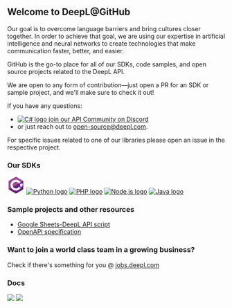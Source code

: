 ## Welcome to DeepL@GitHub

Our goal is to overcome language barriers and bring cultures closer together. In order to achieve that goal, we are using our expertise in artificial intelligence and neural networks to create technologies that make communication faster, better, and easier.

GitHub is the go-to place for all of our SDKs, code samples, and open source projects related to the DeepL API.

We are open to any form of contribution—just open a PR for an SDK or sample project, and we'll make sure to check it out!

If you have any questions:
* <a href="https://discord.gg/deepl" target='_blank'>  <img src="https://assets-global.website-files.com/6257adef93867e50d84d30e2/636e0a6a49cf127bf92de1e2_icon_clyde_blurple_RGB.png" alt="C# logo" height="20"/>  join our API Community on Discord</a>  
* or just reach out to open-source@deepl.com.

For specific issues related to one of our libraries please open an issue in the respective project. 

### Our SDKs
<p align="left">

<a href="https://github.com/deeplcom/deepl-dotnet"> <img src="https://raw.githubusercontent.com/devicons/devicon/master/icons/csharp/csharp-original.svg" alt="C# logo" width="40" height="40"/></a> 
<a href="https://github.com/deeplcom/deepl-python"> <img src="https://upload.wikimedia.org/wikipedia/commons/c/c3/Python-logo-notext.svg" alt="Python logo" width="40" height="40"/></a> 
<a href="https://github.com/DeepLcom/deepl-php"> <img src="https://upload.wikimedia.org/wikipedia/commons/2/27/PHP-logo.svg" alt="PHP logo" width="40" height="40"/></a> 
<a href="https://github.com/DeepLcom/deepl-node"> <img src="https://upload.wikimedia.org/wikipedia/commons/d/d9/Node.js_logo.svg" alt="Node.js logo" width="80" height="40"/></a> 
<a href="https://github.com/DeepLcom/deepl-java"> <img src="https://upload.wikimedia.org/wikipedia/de/e/e1/Java-Logo.svg" alt="Java logo" width="20" height="40"/></a> 

</p>

### Sample projects and other resources
* [Google Sheets-DeepL API script](https://github.com/DeepLcom/google-sheets-example)
* [OpenAPI specification](https://github.com/DeepLcom/openapi)

### Want to join a world class team in a growing business?
Check if there's something for you @ [jobs.deepl.com](https://jobs.deepl.com)

### Docs
[<img src='https://img.shields.io/badge/Landing%20Page-deepl.com%2Fpro--api-%230f2b46' />](https://www.deepl.com/pro-api?cta=header-pro-api)
[<img src='https://img.shields.io/badge/API%20Docs-deepl.com%2Fdocs--api-%230f2b46' />](https://www.deepl.com/docs-api)
